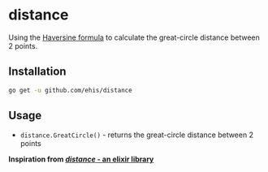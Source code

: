 # distance

Using the [Haversine formula](https://en.wikipedia.org/wiki/Haversine_formula) to calculate the
great-circle distance between 2 points.

## Installation

```sh
go get -u github.com/ehis/distance
```

## Usage

 - `distance.GreatCircle()` - returns the great-circle distance between 2 points

**Inspiration from [_distance_ - an elixir library](https://github.com/pkinney/distance)**
